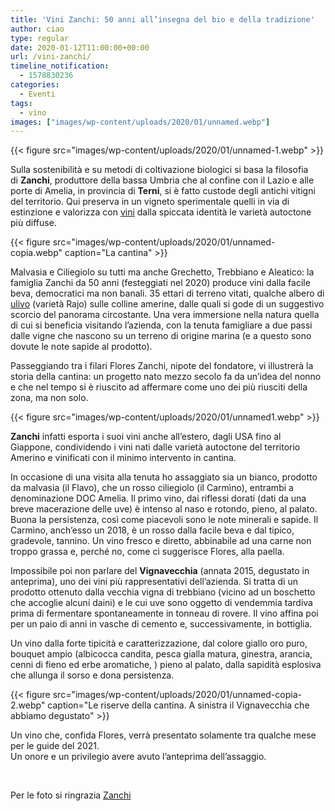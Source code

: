 ```yaml
---
title: 'Vini Zanchi: 50 anni all’insegna del bio e della tradizione'
author: ciao
type: regular
date: 2020-01-12T11:00:00+00:00
url: /vini-zanchi/
timeline_notification:
  - 1578830236
categories:
  - Eventi
tags:
  - vino
images: ["images/wp-content/uploads/2020/01/unnamed.webp"]
---
```


{{< figure src="images/wp-content/uploads/2020/01/unnamed-1.webp" >}}


Sulla sostenibilità e su metodi di coltivazione biologici si basa la filosofia di&nbsp;**Zanchi**, produttore della bassa Umbria che al confine con il Lazio e alle porte di Amelia, in provincia di&nbsp;**Terni**,&nbsp;si è fatto custode degli antichi vitigni del territorio. Qui preserva in un vigneto sperimentale quelli in via di estinzione e valorizza con [vini][1] dalla spiccata identità&nbsp;le varietà autoctone più diffuse.


{{< figure src="images/wp-content/uploads/2020/01/unnamed-copia.webp" caption="La cantina" >}}


Malvasia e Ciliegiolo su tutti ma anche Grechetto, Trebbiano e Aleatico: la famiglia Zanchi da 50 anni (festeggiati nel 2020) produce vini dalla facile beva, democratici ma non banali. 35 ettari di terreno vitati, qualche albero di <a href="https://aleepepe.com/2019/11/18/valorizzazione-del-territorio-e-olio-di-qualita-parola-di-pierluigi-presciuttini/" target="_blank" rel="noreferrer noopener" aria-label="ulivo (apre in una nuova scheda)">ulivo</a> (varietà Rajo) sulle colline amerine, dalle quali si gode di un suggestivo scorcio del panorama circostante. Una vera immersione nella natura quella di cui si beneficia visitando l&#8217;azienda, con la tenuta famigliare a due passi dalle vigne che nascono su un terreno di origine marina (e a questo sono dovute le note sapide al prodotto). 

Passeggiando tra i filari Flores Zanchi, nipote del fondatore, vi illustrerà la storia della cantina: un progetto nato mezzo secolo fa da un’idea del nonno e che nel tempo si è riuscito ad affermare come uno dei più riusciti della zona, ma non solo.&nbsp;


{{< figure src="images/wp-content/uploads/2020/01/unnamed1.webp" >}}


**Zanchi** infatti esporta i suoi vini anche all’estero, dagli&nbsp;USA&nbsp;fino al Giappone, condividendo i vini nati dalle varietà autoctone del&nbsp;territorio Amerino e vinificati con il minimo intervento in cantina.&nbsp;

In occasione di una visita alla tenuta ho assaggiato sia un bianco, prodotto da malvasia (il Flavo), che un rosso ciliegiolo (il Carmìno), entrambi&nbsp;a denominazione&nbsp;DOC Amelia. Il primo vino, dai riflessi dorati (dati da una breve macerazione delle uve) è intenso al naso e rotondo, pieno, al palato. Buona la persistenza, così come piacevoli sono le note minerali e sapide. Il Carmìno, anch’esso un 2018, è un rosso dalla facile beva e dal tipico, gradevole, tannino. Un vino fresco e diretto, abbinabile ad una carne non troppo grassa e, perché no, come ci suggerisce Flores, alla paella.

Impossibile poi non parlare del **Vignavecchia** (annata 2015, degustato in anteprima), uno dei vini più rappresentativi dell’azienda. Si tratta di un prodotto ottenuto dalla vecchia vigna di trebbiano (vicino ad un boschetto che accoglie alcuni daini) e le cui uve sono oggetto di vendemmia tardiva prima di fermentare spontaneamente in tonneau di rovere. Il vino affina poi per un paio di anni in vasche di cemento e, successivamente, in bottiglia.

Un vino dalla forte tipicità e caratterizzazione, dal colore giallo oro puro, bouquet ampio (albicocca candita, pesca gialla matura, ginestra, arancia, cenni di fieno ed erbe aromatiche, )&nbsp;pieno al palato, dalla sapidità esplosiva che allunga il sorso e dona persistenza.


{{< figure src="images/wp-content/uploads/2020/01/unnamed-copia-2.webp" caption="Le riserve della cantina. A sinistra il Vignavecchia che abbiamo degustato" >}}


Un vino che, confida Flores, verrà presentato solamente tra qualche mese per le guide del 2021.  
Un onore e un privilegio avere avuto l&#8217;anteprima dell&#8217;assaggio.

&nbsp;

Per le foto si ringrazia [Zanchi][2]

 [1]: https://aleepepe.com/2020/01/26/carlo-zucchetti-vino-tuscia/
 [2]: http://www.cantinezanchi.it/